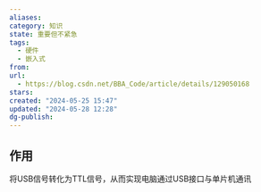 ```yaml
---
aliases: 
category: 知识
state: 重要但不紧急
tags:
  - 硬件
  - 嵌入式
from: 
url:
  - https://blog.csdn.net/BBA_Code/article/details/129050168
stars: 
created: "2024-05-25 15:47"
updated: "2024-05-28 12:28"
dg-publish: 
---
```

## 作用
将USB信号转化为TTL信号，从而实现电脑通过USB接口与单片机通讯